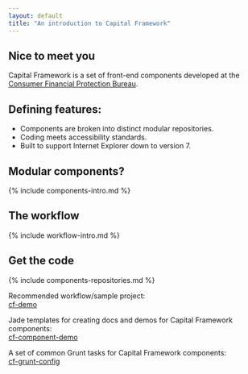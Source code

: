 ```yaml
---
layout: default
title: "An introduction to Capital Framework"
---
```



## Nice to meet you

Capital Framework is a set of front-end components developed at the
[Consumer Financial Protection Bureau](http://cfpb.github.io/).


## Defining features:

- Components are broken into distinct modular repositories.
- Coding meets accessibility standards.
- Built to support Internet Explorer down to version 7.


## Modular components?

{% include components-intro.md %}


## The workflow

{% include workflow-intro.md %}


## Get the code

{% include components-repositories.md %}

Recommended workflow/sample project:  
[cf-demo](https://github.com/cfpb/cf-demo)

Jade templates for creating docs and demos for Capital Framework components:  
[cf-component-demo](https://github.com/cfpb/cf-component-demo)

A set of common Grunt tasks for Capital Framework components:  
[cf-grunt-config](https://github.com/cfpb/cf-grunt-config)

